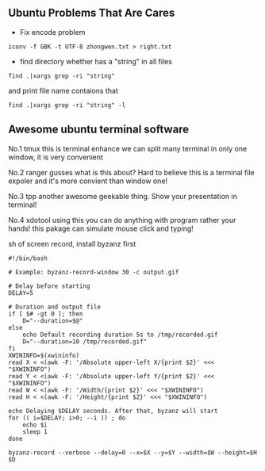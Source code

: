 ## Ubuntu Problems That Are Cares
* Fix encode problem
```
iconv -f GBK -t UTF-8 zhongwen.txt > right.txt
```

* find directory whether has a "string" in all files

```
find .|xargs grep -ri "string"
```

and print file name contaions that

```
find .|xargs grep -ri "string" -l
```

## Awesome ubuntu terminal software
No.1 tmux
this is terminal enhance we can split many terminal in only one window, it is very convenient

No.2 ranger
gusses what is this about? Hard to believe this is a terminal file expoler and it's more convient than window one!

No.3 tpp
another awesome geekable thing. Show your presentation in terminal!

No.4 xdotool
using this you can do anything with program rather your hands!
this pakage can simulate mouse click and typing!

sh of screen record, install byzanz first
```
#!/bin/bash

# Example: byzanz-record-window 30 -c output.gif

# Delay before starting
DELAY=5

# Duration and output file
if [ $# -gt 0 ]; then
    D="--duration=$@"
else
    echo Default recording duration 5s to /tmp/recorded.gif
    D="--duration=10 /tmp/recorded.gif"
fi
XWININFO=$(xwininfo)
read X < <(awk -F: '/Absolute upper-left X/{print $2}' <<< "$XWININFO")
read Y < <(awk -F: '/Absolute upper-left Y/{print $2}' <<< "$XWININFO")
read W < <(awk -F: '/Width/{print $2}' <<< "$XWININFO")
read H < <(awk -F: '/Height/{print $2}' <<< "$XWININFO")

echo Delaying $DELAY seconds. After that, byzanz will start
for (( i=$DELAY; i>0; --i )) ; do
    echo $i
    sleep 1
done

byzanz-record --verbose --delay=0 --x=$X --y=$Y --width=$W --height=$H $D
```

